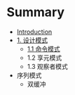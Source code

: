 # Summary

* [Introduction](README.md)
* [1. 设计模式](chapter1.md)
   * [1.1 命令模式](ming_ling_mo_shi.md)
   * 1.2 享元模式
   * 1.3 观察者模式
* 序列模式
   * 双缓冲

